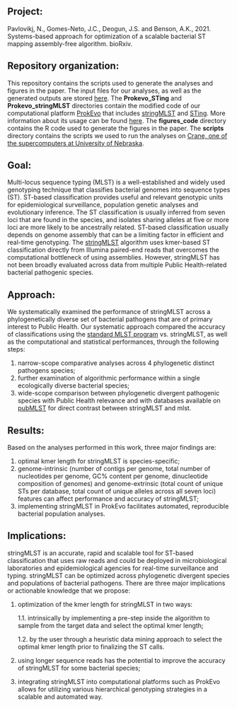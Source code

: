 ## Project:
Pavlovikj, N., Gomes-Neto, J.C., Deogun, J.S. and Benson, A.K., 2021. Systems-based approach for optimization of a scalable bacterial ST mapping assembly-free algorithm. bioRxiv.

## Repository organization:
This repository contains the scripts used to generate the analyses and figures in the paper. The input files for our analyses, as well as the generated outputs are stored [here](https://figshare.com/account/home#/projects/123940). The **Prokevo_STing** and **Prokevo_stringMLST** directories contain the modified code of our computational platform [ProkEvo](https://github.com/npavlovikj/prokevo) that includes [stringMLST](https://github.com/jordanlab/stringMLST) and [STing](https://github.com/jordanlab/STing). More information about its usage can be found [here](https://github.com/npavlovikj/ProkEvo/wiki). The **figures_code** directory contains the R code used to generate the figures in the paper. The **scripts** directory contains the scripts we used to run the analyses on [Crane, one of the supercomputers at University of Nebraska](https://hcc.unl.edu/docs/).

## Goal:
Multi-locus sequence typing (MLST) is a well-established and widely used genotyping technique that classifies bacterial genomes into sequence types (ST). ST-based classification provides useful and relevant genotypic units for epidemiological surveillance, population genetic analyses and evolutionary inference. The ST classification is usually inferred from seven loci that are found in the species, and isolates sharing alleles at five or more loci are more likely to be ancestrally related. ST-based classification usually depends on genome assembly that can be a limiting factor in efficient and real-time genotyping. The [stringMLST](https://github.com/jordanlab/stringMLST) algorithm uses kmer-based ST classification directly from Illumina paired-end reads that overcomes the computational bottleneck of using assemblies. However, stringMLST has not been broadly evaluated across data from multiple Public Health-related bacterial pathogenic species.

## Approach:
We systematically examined the performance of stringMLST across a phylogenetically diverse set of bacterial pathogens that are of primary interest to Public Health. Our systematic approach compared the accuracy of classifications using the [standard MLST program](https://github.com/tseemann/mlst) vs. stringMLST, as well as the computational and statistical performances, through the following steps:
1) narrow-scope comparative analyses across 4 phylogenetic distinct pathogens species;
2) further examination of algorithmic performance within a single ecologically diverse bacterial species;
3) wide-scope comparison between phylogenetic divergent pathogenic species with Public Health relevance and with databases available on [pubMLST](https://pubmlst.org/) for direct contrast between stringMLST and mlst.

## Results:
Based on the analyses performed in this work, three major findings are:
1) optimal kmer length for stringMLST is species-specific;
2) genome-intrinsic (number of contigs per genome, total number of nucleotides per genome, GC% content per genome, dinucleotide composition of genomes) and genome-extrinsic (total count of unique STs per database, total count of unique alleles across all seven loci) features can affect performance and accuracy of stringMLST;
3) implementing stringMLST in ProkEvo facilitates automated, reproducible bacterial population analyses.

## Implications:
stringMLST is an accurate, rapid and scalable tool for ST-based classification that uses raw reads and could be deployed in microbiological laboratories and epidemiological agencies for real-time surveillance and typing. stringMLST can be optimized across phylogenetic divergent species and populations of bacterial pathogens. There are three major implications or actionable knowledge that we propose: 
1) optimization of the kmer length for stringMLST in two ways:

    1.1. intrinsically by implementing a pre-step inside the algorithm to sample from the target data and select the optimal kmer length;
    
    1.2. by the user through a heuristic data mining approach to select the optimal kmer length prior to finalizing the ST calls.
2) using longer sequence reads has the potential to improve the accuracy of stringMLST for some bacterial species;
3) integrating stringMLST into computational platforms such as ProkEvo allows for utilizing various hierarchical genotyping strategies in a scalable and automated way. 
